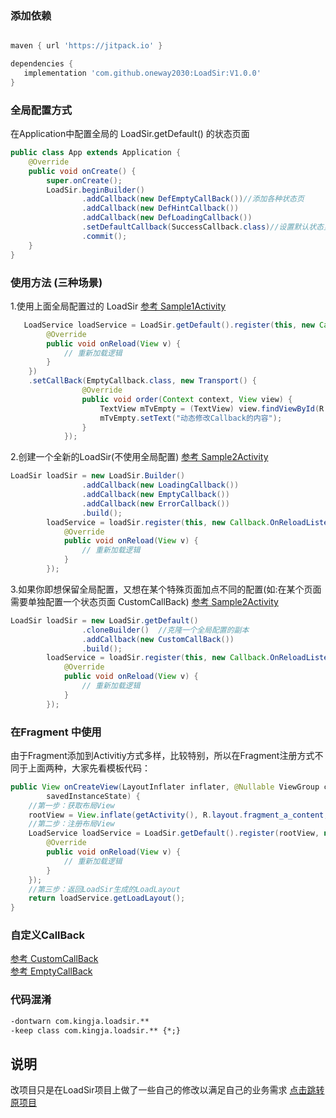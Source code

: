 


### 添加依赖

```gradle

maven { url 'https://jitpack.io' }

dependencies {
   implementation 'com.github.oneway2030:LoadSir:V1.0.0'
}
```
### 全局配置方式
在Application中配置全局的 LoadSir.getDefault() 的状态页面

```java
public class App extends Application {
    @Override
    public void onCreate() {
        super.onCreate();
        LoadSir.beginBuilder()
                .addCallback(new DefEmptyCallBack())//添加各种状态页
                .addCallback(new DefHintCallback())  
                .addCallback(new DefLoadingCallback())
                .setDefaultCallback(SuccessCallback.class)//设置默认状态页为成功页面
                .commit();
    }
}
```
###  使用方法 (三种场景)
1.使用上面全局配置过的 LoadSir
[参考 Sample1Activity](https://github.com/oneway2030/LoadSir/blob/master/app/src/main/java/com/oneway/sample/Sample1Activity.kt)
```java
   LoadService loadService = LoadSir.getDefault().register(this, new Callback.OnReloadListener() {
        @Override
        public void onReload(View v) {
            // 重新加载逻辑
        }
    })  
    .setCallBack(EmptyCallback.class, new Transport() {
                @Override
                public void order(Context context, View view) {
                    TextView mTvEmpty = (TextView) view.findViewById(R.id.tv_empty);
                    mTvEmpty.setText("动态修改Callback的内容");
                }
            });
```

2.创建一个全新的LoadSir(不使用全局配置)
[参考 Sample2Activity](https://github.com/oneway2030/LoadSir/blob/master/app/src/main/java/com/oneway/sample/Sample2Activity.kt)
```java
LoadSir loadSir = new LoadSir.Builder()
                .addCallback(new LoadingCallback())
                .addCallback(new EmptyCallback())
                .addCallback(new ErrorCallback())
                .build();
        loadService = loadSir.register(this, new Callback.OnReloadListener() {
            @Override
            public void onReload(View v) {
                // 重新加载逻辑
            }
        });
```

3.如果你即想保留全局配置，又想在某个特殊页面加点不同的配置(如:在某个页面需要单独配置一个状态页面 CustomCallBack)
[参考 Sample2Activity](https://github.com/oneway2030/LoadSir/blob/master/app/src/main/java/com/oneway/sample/Sample2Activity.kt)
```java
LoadSir loadSir = new LoadSir.getDefault()
                .cloneBuilder()  //克隆一个全局配置的副本
                .addCallback(new CustomCallBack())
                .build();
        loadService = loadSir.register(this, new Callback.OnReloadListener() {
            @Override
            public void onReload(View v) {
                // 重新加载逻辑
            }
        });
```


### 在Fragment 中使用 
由于Fragment添加到Activitiy方式多样，比较特别，所以在Fragment注册方式不同于上面两种，大家先看模板代码：
```java
public View onCreateView(LayoutInflater inflater, @Nullable ViewGroup container, @Nullable Bundle
        savedInstanceState) {
    //第一步：获取布局View
    rootView = View.inflate(getActivity(), R.layout.fragment_a_content, null);
    //第二步：注册布局View
    LoadService loadService = LoadSir.getDefault().register(rootView, new Callback.OnReloadListener() {
        @Override
        public void onReload(View v) {
            // 重新加载逻辑
        }
    });
    //第三步：返回LoadSir生成的LoadLayout
    return loadService.getLoadLayout();
}
```

### 自定义CallBack

[参考 CustomCallBack](https://github.com/oneway2030/LoadSir/blob/master/app/src/main/java/com/oneway/sample/callback/CustomCallBack.java)  
[参考 EmptyCallBack](https://github.com/oneway2030/LoadSir/blob/master/app/src/main/java/com/oneway/sample/callback/EmptyCallBack.java)  


### 代码混淆
```xml
-dontwarn com.kingja.loadsir.**
-keep class com.kingja.loadsir.** {*;}
```

## 说明
改项目只是在LoadSir项目上做了一些自己的修改以满足自己的业务需求  [点击跳转原项目](https://github.com/KingJA/LoadSir)











